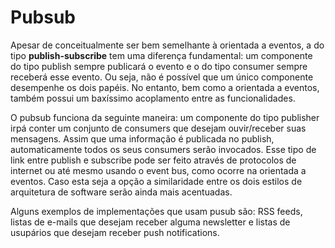 # Pubsub

Apesar de conceitualmente ser bem semelhante à orientada a eventos, a do tipo **publish-subscribe** tem uma diferença fundamental: um componente do tipo publish sempre publicará o evento e o do tipo consumer sempre receberá esse evento. Ou seja, não é possível que um único componente desempenhe os dois papéis. No entanto, bem como a orientada a eventos, também possui um baxíssimo acoplamento entre as funcionalidades.

O pubsub funciona da seguinte maneira: um componente do tipo publisher irpá conter um conjunto de consumers que desejam ouvir/receber suas mensagens. Assim que uma informação é publicada no publish, automaticamente todos os seus consumers serão invocados. Esse tipo de link entre publish e subscribe pode ser feito através de protocolos de internet ou até mesmo usando o event bus, como ocorre na orientada a eventos. Caso esta seja a opção a similaridade entre os dois estilos de arquitetura de software serão ainda mais acentuadas.

Alguns exemplos de implementações que usam pusub são: RSS feeds, listas de e-mails que desejam receber alguma newsletter e listas de usupários que desejam receber push notifications.